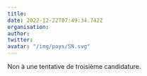 ```yaml
---
title: 
date: 2022-12-22T07:49:34.742Z
organisation: 
author: 
twitter: 
avatar: "/img/pays/SN.svg"
---
```


Non à une tentative de troisième candidature.